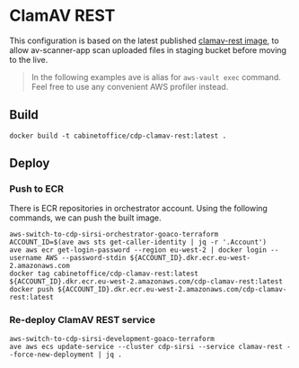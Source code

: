 # ClamAV REST

This configuration is based on the latest published [clamav-rest image](https://hub.docker.com/r/ajilaag/clamav-rest), to allow av-scanner-app scan uploaded files in staging bucket before moving to the live.

> In the following examples ave is alias for `aws-vault exec` command.
Feel free to use any convenient AWS profiler instead.

## Build

```shell
docker build -t cabinetoffice/cdp-clamav-rest:latest .
```

## Deploy

### Push to ECR

There is ECR repositories in orchestrator account. Using the following commands, we can push the built image.

```shell
aws-switch-to-cdp-sirsi-orchestrator-goaco-terraform
ACCOUNT_ID=$(ave aws sts get-caller-identity | jq -r '.Account')
ave aws ecr get-login-password --region eu-west-2 | docker login --username AWS --password-stdin ${ACCOUNT_ID}.dkr.ecr.eu-west-2.amazonaws.com
docker tag cabinetoffice/cdp-clamav-rest:latest ${ACCOUNT_ID}.dkr.ecr.eu-west-2.amazonaws.com/cdp-clamav-rest:latest
docker push ${ACCOUNT_ID}.dkr.ecr.eu-west-2.amazonaws.com/cdp-clamav-rest:latest
```

### Re-deploy ClamAV REST service


```shell
aws-switch-to-cdp-sirsi-development-goaco-terraform
ave aws ecs update-service --cluster cdp-sirsi --service clamav-rest --force-new-deployment | jq .
```
